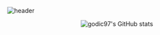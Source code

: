 ![header](https://capsule-render.vercel.app/api?type=soft&color=auto&height=150&section=header&text=In-Cheol%20Shin&fontSize=70&animation=twinkling)

<div align="center">
  
  ![godic97's GitHub stats](https://github-readme-stats.vercel.app/api?username=godic97&show_icons=true&theme=tokyonight)
  
</div>
